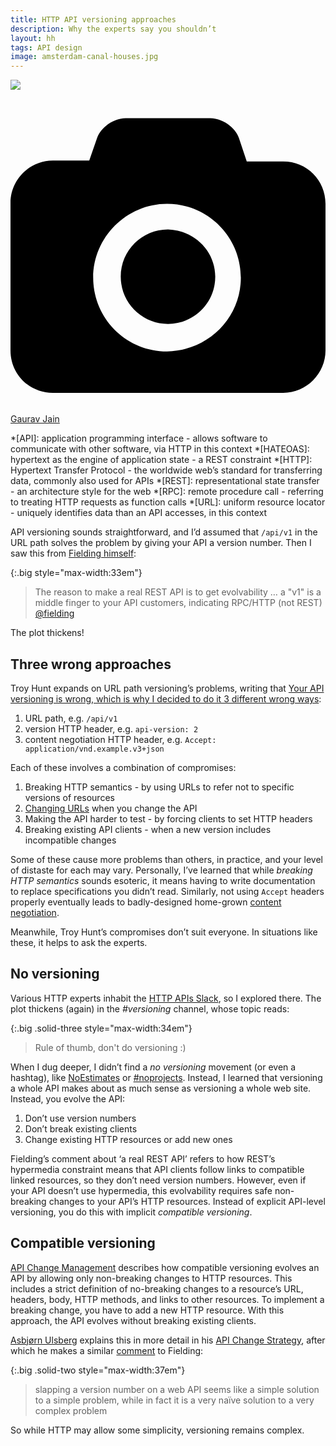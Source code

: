```yaml
---
title: HTTP API versioning approaches
description: Why the experts say you shouldn’t
layout: hh
tags: API design
image: amsterdam-canal-houses.jpg
---
```


![](amsterdam-canal-houses.jpg)

<a class="unsplash" href="https://unsplash.com/photos/2K2SR19RLg8" rel="noopener noreferrer"><span><svg xmlns="http://www.w3.org/2000/svg" viewBox="0 0 32 32"><title>unsplash-logo</title><path d="M20.8 18.1c0 2.7-2.2 4.8-4.8 4.8s-4.8-2.1-4.8-4.8c0-2.7 2.2-4.8 4.8-4.8 2.7.1 4.8 2.2 4.8 4.8zm11.2-7.4v14.9c0 2.3-1.9 4.3-4.3 4.3h-23.4c-2.4 0-4.3-1.9-4.3-4.3v-15c0-2.3 1.9-4.3 4.3-4.3h3.7l.8-2.3c.4-1.1 1.7-2 2.9-2h8.6c1.2 0 2.5.9 2.9 2l.8 2.4h3.7c2.4 0 4.3 1.9 4.3 4.3zm-8.6 7.5c0-4.1-3.3-7.5-7.5-7.5-4.1 0-7.5 3.4-7.5 7.5s3.3 7.5 7.5 7.5c4.2-.1 7.5-3.4 7.5-7.5z"></path></svg></span><span>Gaurav Jain</span></a>

*[API]: application programming interface - allows software to communicate with other software, via HTTP in this context
*[HATEOAS]: hypertext as the engine of application state - a REST constraint
*[HTTP]: Hypertext Transfer Protocol - the worldwide web’s standard for transferring data, commonly also used for APIs
*[REST]: representational state transfer - an architecture style for the web
*[RPC]: remote procedure call - referring to treating HTTP requests as function calls
*[URL]: uniform resource locator - uniquely identifies data than an API accesses, in this context

API versioning sounds straightforward, and I’d assumed that `/api/v1` in the URL path solves the problem by giving your API a version number.
Then I saw this from [Fielding himself](https://en.wikipedia.org/wiki/Roy_Fielding):

{:.big style="max-width:33em"}
> The reason to make a real REST API is to get evolvability … 
> a "v1" is a middle finger to your API customers, indicating RPC/HTTP (not REST)
> [@fielding](https://twitter.com/fielding/status/376835835670167552)

The plot thickens!


## Three wrong approaches

Troy Hunt expands on URL path versioning’s problems, writing that
[Your API versioning is wrong, which is why I decided to do it 3 different wrong ways](https://www.troyhunt.com/your-api-versioning-is-wrong-which-is/):

1. URL path, e.g. `/api/v1`
2. version HTTP header, e.g. `api-version: 2`
3. content negotiation HTTP header, e.g. `Accept: application/vnd.example.v3+json `

Each of these involves a combination of compromises:

1. Breaking HTTP semantics - by using URLs to refer not to specific versions of resources
2. [Changing URLs](https://www.w3.org/Provider/Style/URI.html) when you change the API
3. Making the API harder to test - by forcing clients to set HTTP headers
4. Breaking existing API clients - when a new version includes incompatible changes

Some of these cause more problems than others, in practice, and your level of distaste for each may vary.
Personally, I’ve learned that while _breaking HTTP semantics_ sounds esoteric,
it means having to write documentation to replace specifications you didn’t read.
Similarly, not using `Accept` headers properly eventually leads to badly-designed home-grown
[content negotiation](https://en.wikipedia.org/wiki/Content_negotiation).

Meanwhile, Troy Hunt’s compromises don’t suit everyone.
In situations like these, it helps to ask the experts.

## No versioning

Various HTTP experts inhabit the [HTTP APIs Slack](http://slack.httpapis.com), so I explored there.
The plot thickens (again) in the _#versioning_ channel, whose topic reads:

{:.big .solid-three style="max-width:34em"}
> Rule of thumb, don't do versioning :)

When I dug deeper, I didn’t find a _no versioning_ movement (or even a hashtag), like
[NoEstimates](https://ronjeffries.com/xprog/articles/the-noestimates-movement/) or
[#noprojects](https://noprojects.org).
Instead, I learned that versioning a whole API makes about as much sense as versioning a whole web site.
Instead, you evolve the API:

1. Don’t use version numbers
2. Don’t break existing clients
3. Change existing HTTP resources or add new ones

Fielding’s comment about ‘a real REST API’ refers to how REST’s hypermedia constraint means that API clients follow links to compatible linked resources, so they don’t need version numbers.
However, even if your API doesn’t use hypermedia, this evolvability requires safe non-breaking changes to your API’s HTTP resources.
Instead of explicit API-level versioning, you do this with implicit _compatible versioning_.

## Compatible versioning

[API Change Management](https://medium.com/good-api/api-change-management-2fe5bba32e9b)
describes how compatible versioning evolves an API by allowing only non-breaking changes to HTTP resources.
This includes a strict definition of no-breaking changes to a resource’s URL, headers, body, HTTP methods, and links to other resources.
To implement a breaking change, you have to add a new HTTP resource.
With this approach, the API evolves without breaking existing clients.

[Asbjørn Ulsberg](https://asbjor.nu) explains this in more detail in his
[API Change Strategy](https://nordicapis.com/api-change-strategy/),
after which he makes a similar [comment](http://disq.us/p/2fkzd4w) to Fielding:

{:.big .solid-two style="max-width:37em"}
> slapping a version number on a web API seems like a simple solution to a simple problem,
> while in fact it is a very naïve solution to a very complex problem

So while HTTP may allow some simplicity, versioning remains complex.
